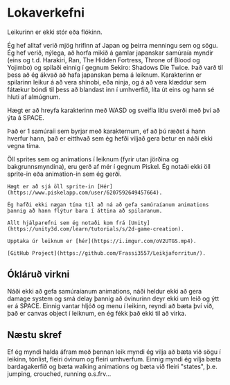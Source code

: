 # Lokaverkefni 

Leikurinn er ekki stór eða flókinn.

Ég hef alltaf verið mjög hrifinn af Japan og þeirra menningu sem og sögu.
Ég hef verið, nýlega, að horfa mikið á gamlar japanskar samúraía myndir (eins og t.d. Harakiri, Ran, The Hidden Fortress, Throne of Blood og Yojimbo) og spilaði einnig í gegnum Sekiro: Shadows Die Twice.
Það varð til þess að ég ákvað að hafa japanskan þema á leiknum.
Karakterinn er spilarinn leikur á að vera shinobi, eða ninja, og á að vera klæddur sem fátækur bóndi til þess að blandast inn í umhverfið, líta út eins og hann sé hluti af almúgnum.

Hægt er að hreyfa karakterinn með WASD og sveifla litlu sverði með því að ýta á SPACE.

Það er 1 samúraíi sem byrjar með karakternum, ef að þú ræðst á hann hverfur hann, það er eitthvað sem ég hefði viljað gera betur en náði ekki vegna tíma.

Öll sprites sem og animations í leiknum (fyrir utan jörðina og bakgrunnsmyndina), eru gerð af mér í gegnum Piskel. Ég notaði ekki öll sprite-in eða animation-in sem ég gerði. 

    Hægt er að sjá öll sprite-in [Hér](https://www.piskelapp.com/user/6207592649457664).

    Ég hafði ekki nægan tíma til að ná að gefa samúraíanum animations þannig að hann flýtur bara í áttina að spilaranum.

    Allt hjálparefni sem ég notaði kom frá [Unity](https://unity3d.com/learn/tutorials/s/2d-game-creation).

    Upptaka úr leiknum er [hér](https://i.imgur.com/oV2UTGS.mp4).

    [GitHub Project](https://github.com/Frassi3557/Leikjaforritun/).

## Ókláruð virkni

Náði ekki að gefa samúraíanum animations, náði heldur ekki að gera damage system og smá delay þannig að óvinurinn deyr ekki um leið og ýtt er á SPACE.
Einnig vantar hljóð og menu í leikinn, reyndi að bæta því við, það er canvas object í leiknum, en ég fékk það ekki til að virka.

## Næstu skref

Ef ég myndi halda áfram með þennan leik myndi ég vilja að bæta við sögu í leikinn, tónlist, fleiri óvinum og fleiri umhverfum.
Einnig myndi ég vilja bæta bardagakerfið og bæta walking animations og bæta við fleiri "states", þ.e. jumping, crouched, running o.s.frv... 
